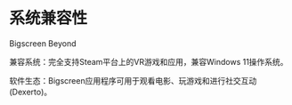 # 系统兼容性

Bigscreen Beyond

兼容系统：完全支持Steam平台上的VR游戏和应用，兼容Windows 11操作系统。

软件生态：Bigscreen应用程序可用于观看电影、玩游戏和进行社交互动 (Dexerto)。
